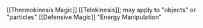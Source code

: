 [[Thermokinesis Magic]]
[[Telekinesis]]; may apply to "objects" or "particles"
[[Defensive Magic]]
"Energy Manipulation"